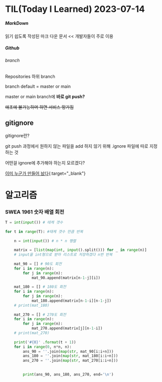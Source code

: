 # TIL(Today I Learned) 2023-07-14

##### MarkDown

읽기 쉽도록 작성된 마크 다운 문서 << 개발자들이 주로 이용



##### Github

###### branch

Repositories 하위 branch 

branch default = master or main

master or main branch에 **바로 git push?**

~~애초에 불가능하며 하면 서비스 망가짐~~



## gitignore

gitignore란?

git push 과정에서 원하지 않는 파일을 add 하지 않기 위해 .ignore 파일에 따로 지정하는 것

어떤걸 ignore에 추가해야 하는지 모르겠다?

[이미 누군가 만들어 놨다](https://www.toptal.com/developers/gitignore){:target="_blank"}



# 알고리즘

### SWEA 1961 숫자 배열 회전

```python
T = int(input()) # 테케 갯수
 
for t in range(T): #태케 갯수 만큼 반복
     
    n = int(input()) # n * n 행렬
 
    matrix = [list(map(int, input().split())) for _ in range(n)]
    # input을 int형으로 받아 리스트로 저장하겠다 n번 반복
 
    mat_90 = [] # 90도 회전 
    for i in range(n):
        for j in range(n):
            mat_90.append(matrix[n-1-j][i]) 
     
    mat_180 = [] # 180도 회전
    for i in range(n):
        for j in range(n):
            mat_180.append(matrix[n-1-i][n-1-j])
    # print(mat_180)
 
    mat_270 = [] # 270도 회전
    for i in range(n):
        for j in range(n):
            mat_270.append(matrix[j][n-1-i])
    # print(mat_270)
 
    print('#{0}' .format(t + 1))
    for i in range(0, n*n, n):
        ans_90 = ''.join(map(str, mat_90[i:i+n]))
        ans_180 = ''.join(map(str, mat_180[i:i+n]))
        ans_270 = ''.join(map(str, mat_270[i:i+n]))
         
 
        print(ans_90, ans_180, ans_270, end='\n')
```







